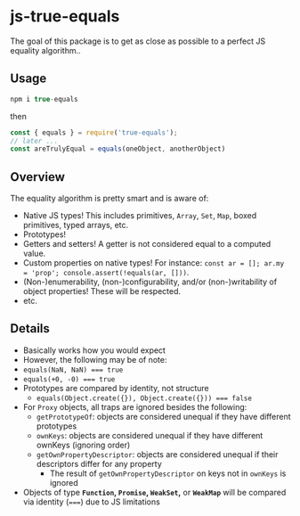 # js-true-equals

The goal of this package is to get as close as possible to a perfect JS equality algorithm..

## Usage

```js
npm i true-equals
```

then

```js
const { equals } = require('true-equals');
// later ...
const areTrulyEqual = equals(oneObject, anotherObject)
```

## Overview

The equality algorithm is pretty smart and is aware of:
- Native JS types! This includes primitives, `Array`, `Set`, `Map`, boxed primitives, typed arrays, etc.
- Prototypes!
- Getters and setters! A getter is not considered equal to a computed value.
- Custom properties on native types! For instance: `const ar = []; ar.my = 'prop'; console.assert(!equals(ar, []))`.
- (Non-)enumerability, (non-)configurability, and/or (non-)writability of object properties! These will be respected.
- etc.

## Details

- Basically works how you would expect
- However, the following may be of note:
- `equals(NaN, NaN) === true`
- `equals(+0, -0) === true`
- Prototypes are compared by identity, not structure
  - `equals(Object.create({}), Object.create({})) === false`
- For `Proxy` objects, all traps are ignored besides the following:
  - `getPrototypeOf`: objects are considered unequal if they have different prototypes
  - `ownKeys`: objects are considered unequal if they have different ownKeys (ignoring order)
  - `getOwnPropertyDescriptor`: objects are considered unequal if their descriptors differ for any property
    - The result of `getOwnPropertyDescriptor` on keys not in `ownKeys` is ignored
- Objects of type **`Function`, `Promise`, `WeakSet`,** or **`WeakMap`** will be compared via identity (`===`) due to JS limitations
